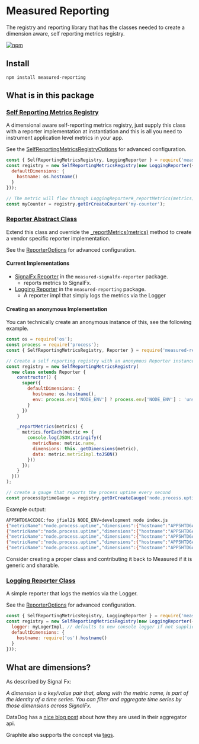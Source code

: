# Measured Reporting

The registry and reporting library that has the classes needed to create a dimension aware, self reporting metrics registry.

[![npm](https://img.shields.io/npm/v/measured-reporting.svg)](https://www.npmjs.com/package/measured-reporting) 

## Install

```
npm install measured-reporting
```

## What is in this package

### [Self Reporting Metrics Registry](https://yaorg.github.io/node-measured/SelfReportingMetricsRegistry.html)
A dimensional aware self-reporting metrics registry, just supply this class with a reporter implementation at instantiation and this is all you need to instrument application level metrics in your app.

See the [SelfReportingMetricsRegistryOptions](https://yaorg.github.io/node-measured/global.html#SelfReportingMetricsRegistryOptions) for advanced configuration.

```javascript
const { SelfReportingMetricsRegistry, LoggingReporter } = require('measured-reporting');
const registry = new SelfReportingMetricsRegistry(new LoggingReporter({
  defaultDimensions: {
    hostname: os.hostname()
  }
}));

// The metric will flow through LoggingReporter#_reportMetrics(metrics) every 10 seconds by default
const myCounter = registry.getOrCreateCounter('my-counter');

```

### [Reporter Abstract Class](https://yaorg.github.io/node-measured/Reporter.html)
Extend this class and override the [_reportMetrics(metrics)](https://yaorg.github.io/node-measured/Reporter.html#_reportMetrics__anchor) method to create a vendor specific reporter implementation. 

See the [ReporterOptions](https://yaorg.github.io/node-measured/global.html#ReporterOptions) for advanced configuration.

#### Current Implementations
- [SignalFx Reporter](https://yaorg.github.io/node-measured/SignalFxMetricsReporter.html) in the `measured-signalfx-reporter` package.
  - reports metrics to SignalFx.
- [Logging Reporter](https://yaorg.github.io/node-measured/LoggingReporter.html) in the `measured-reporting` package.
  - A reporter impl that simply logs the metrics via the Logger

#### Creating an anonymous Implementation
You can technically create an anonymous instance of this, see the following example.
```javascript
const os = require('os');
const process = require('process');
const { SelfReportingMetricsRegistry, Reporter } = require('measured-reporting');

// Create a self reporting registry with an anonymous Reporter instance;
const registry = new SelfReportingMetricsRegistry(
  new class extends Reporter {
    constructor() {
      super({
        defaultDimensions: {
          hostname: os.hostname(),
          env: process.env['NODE_ENV'] ? process.env['NODE_ENV'] : 'unset'
        }
      })
    }

    _reportMetrics(metrics) {
      metrics.forEach(metric => {
        console.log(JSON.stringify({
          metricName: metric.name,
          dimensions: this._getDimensions(metric),
          data: metric.metricImpl.toJSON()
        }))
      });
    }
  }()
);

// create a gauge that reports the process uptime every second
const processUptimeGauge = registry.getOrCreateGauge('node.process.uptime', () => process.uptime(), {}, 1);
```

Example output:
```bash
APP5HTD6ACCD8C:foo jfiel2$ NODE_ENV=development node index.js
{"metricName":"node.process.uptime","dimensions":{"hostname":"APP5HTD6ACCD8C","env":"development"},"data":0.092}
{"metricName":"node.process.uptime","dimensions":{"hostname":"APP5HTD6ACCD8C","env":"development"},"data":1.099}
{"metricName":"node.process.uptime","dimensions":{"hostname":"APP5HTD6ACCD8C","env":"development"},"data":2.104}
{"metricName":"node.process.uptime","dimensions":{"hostname":"APP5HTD6ACCD8C","env":"development"},"data":3.105}
{"metricName":"node.process.uptime","dimensions":{"hostname":"APP5HTD6ACCD8C","env":"development"},"data":4.106}
```


Consider creating a proper class and contributing it back to Measured if it is generic and sharable.

### [Logging Reporter Class](https://yaorg.github.io/node-measured/LoggingReporter.html)
A simple reporter that logs the metrics via the Logger.

See the [ReporterOptions](http://yaorg.github.io/node-measured/build/docs/packages/measured-reporting/global.html#ReporterOptions) for advanced configuration.

```javascript
const { SelfReportingMetricsRegistry, LoggingReporter } = require('measured-reporting');
const registry = new SelfReportingMetricsRegistry(new LoggingReporter({
  logger: myLogerImpl, // defaults to new console logger if not supplied
  defaultDimensions: {
    hostname: require('os').hostname()
  }
}));
```

## What are dimensions?
As described by Signal Fx:
    
*A dimension is a key/value pair that, along with the metric name, is part of the identity of a time series. 
You can filter and aggregate time series by those dimensions across SignalFx.*
    
DataDog has a [nice blog post](https://www.datadoghq.com/blog/the-power-of-tagged-metrics/) about how they are used in their aggregator api.

Graphite also supports the concept via [tags](http://graphite.readthedocs.io/en/latest/tags.html).

